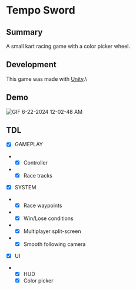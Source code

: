 # Tempo Sword
## Summary

A small kart racing game with a color picker wheel.

## Development

This game was made with [Unity](https://unity.com/fr).\

## Demo

![GIF 6-22-2024 12-02-48 AM](https://github.com/user-attachments/assets/28d7d24a-4acf-4d98-9809-413fd94956c0)

## TDL

- [x] GAMEPLAY
- - [x] Controller
- - [x] Race tracks
  
- [x] SYSTEM
- - [x] Race waypoints
- - [x] Win/Lose conditions
- - [x] Multiplayer split-screen
- - [x] Smooth following camera
  
- [x] UI
- - [x] HUD
  - [x] Color picker
